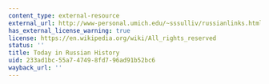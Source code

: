 ```yaml
---
content_type: external-resource
external_url: http://www-personal.umich.edu/~sssulliv/russianlinks.html
has_external_license_warning: true
license: https://en.wikipedia.org/wiki/All_rights_reserved
status: ''
title: Today in Russian History
uid: 233ad1bc-55a7-4749-8fd7-96ad91b52bc6
wayback_url: ''
---
```

